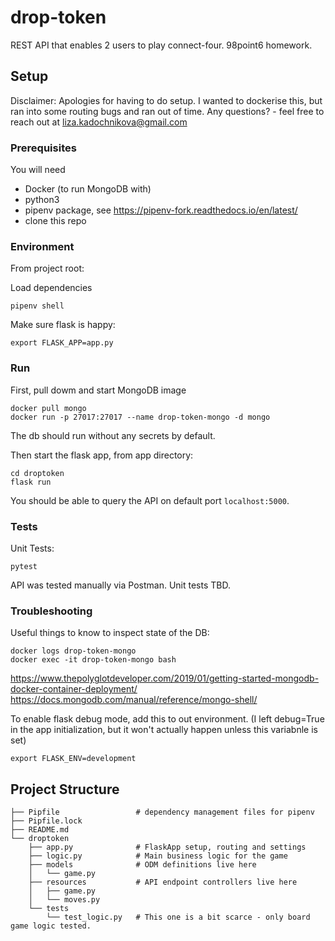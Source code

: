 # drop-token
REST API that enables 2 users to play connect-four. 98point6 homework.

## Setup
Disclaimer: Apologies for having to do setup. I wanted to dockerise this, but ran into some routing bugs and ran out of time. 
Any questions? - feel free to reach out at liza.kadochnikova@gmail.com


### Prerequisites
You will need 
* Docker (to run MongoDB with)
* python3
* pipenv package, see https://pipenv-fork.readthedocs.io/en/latest/
* clone this repo


### Environment
From project root:

Load dependencies 
```
pipenv shell
```

Make sure flask is happy:
```
export FLASK_APP=app.py
```

### Run

First, pull dowm and start MongoDB image
```
docker pull mongo
docker run -p 27017:27017 --name drop-token-mongo -d mongo
```
The db should run without any secrets by default.

Then start the flask app, from app directory:
```
cd droptoken
flask run
```

You should be able to query the API on default port `localhost:5000`.

### Tests
Unit Tests:
```
pytest
```

API was tested manually via Postman. Unit tests TBD.


### Troubleshooting

Useful things to know to inspect state of the DB: 
```
docker logs drop-token-mongo
docker exec -it drop-token-mongo bash
```
https://www.thepolyglotdeveloper.com/2019/01/getting-started-mongodb-docker-container-deployment/
https://docs.mongodb.com/manual/reference/mongo-shell/


To enable flask debug mode, add this to out environment.
(I left debug=True in the app initialization, but it won't actually happen unless this variabnle is set)
```
export FLASK_ENV=development
```


## Project Structure
```
├── Pipfile                 # dependency management files for pipenv
├── Pipfile.lock
├── README.md
└── droptoken               
    ├── app.py              # FlaskApp setup, routing and settings
    ├── logic.py            # Main business logic for the game 
    ├── models              # ODM definitions live here
    │   └── game.py
    ├── resources           # API endpoint controllers live here
    │   ├── game.py
    │   └── moves.py
    └── tests
        └── test_logic.py   # This one is a bit scarce - only board game logic tested.
```
